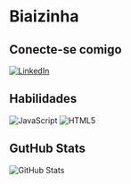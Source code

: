 # Biaizinha

## Conecte-se comigo
[![LinkedIn](https://img.shields.io/badge/LinkedIn-000?style=for-the-badge&logo=linkedin&logoColor=0E76A8)](https://www.linkedin.com//in/beatriz-cardoso-b47417a4/)

## Habilidades
![JavaScript](https://img.shields.io/badge/JavaScript-000?style=for-the-badge&logo=javascript)
![HTML5](https://img.shields.io/badge/HTML5-000?style=for-the-badge&logo=html5)

## GutHub Stats
![GitHub Stats](https://github-readme-stats.vercel.app/api?usernamer-Biazinha26&theme=transparent&bg_color=ec63a18border_color=fff&show_icons=true&icon_color=fff&title_color=fff&text_color=fff&hide_title=true&hide=stars)